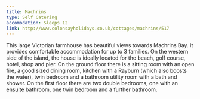 ```yaml
---
title: Machrins
type: Self Catering
accomodation: Sleeps 12
link: http://www.colonsayholidays.co.uk/cottages/machrins/517
---
```


This large Victorian farmhouse has beautiful views towards Machrins Bay. It provides comfortable accommodation for up to 3 families. On the western side of the island, the house is ideally located for the beach, golf course, hotel, shop and pier. On the ground floor there is a sitting room with an open fire, a good sized dining room, kitchen with a Rayburn (which also boosts the water), twin bedroom and a bathroom utility room with a bath and shower. On the first floor there are two double bedrooms, one with an ensuite bathroom, one twin bedroom and a further bathroom.